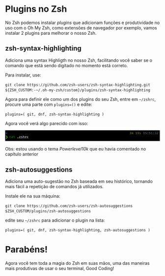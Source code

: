 # Plugins no Zsh

No Zsh podemos instalar _plugins_ que adicionam funções e produtividade no uso com o Oh My Zsh, como extensões de navegador por exemplo, vamos instalar 2 plugins para melhorar o nosso Zsh.

## zsh-syntax-highlighting

Adiciona uma syntax Highligth no nosso Zsh, facilitando você saber se o comando que está sendo digitado no momento está correto.

Para instalar, use:

`git clone https://github.com/zsh-users/zsh-syntax-highlighting.git ${ZSH_CUSTOM:-~/.oh-my-zsh/custom}/plugins/zsh-syntax-highlighting`

Agora para definir ele como um dos plugins do seu Zsh, entre em `~/zshrc`, procure uma parte com `plugins=()` e edite:

`plugins=( git, dnf, zsh-syntax-highlighting )`

Agora você verá algo parecido com isso:

![output-1](../../assets/plugins/output-1.png)

Obs: estou usando o tema _Powerlevel10k_ que eu havia comentado no capítulo anterior

## zsh-autosuggestions

Adiciona uma auto-sugestão no Zsh baseada em seu histórico, tornando mais fácil a repetição de comandos já utilizados.

Instale ele na sua máquina:

`git clone https://github.com/zsh-users/zsh-autosuggestions $ZSH_CUSTOM/plugins/zsh-autosuggestions`

edite seu `~/zshrc` para adicionar o plugin na lista:

`plugins=( git, dnf, zsh-syntax-highlighting, zsh-autosuggestions )`

# Parabéns!

Agora você tem toda a magia do Zsh em suas mãos, uma das maneiras mais produtivas de usar o seu terminal, Good Coding!
